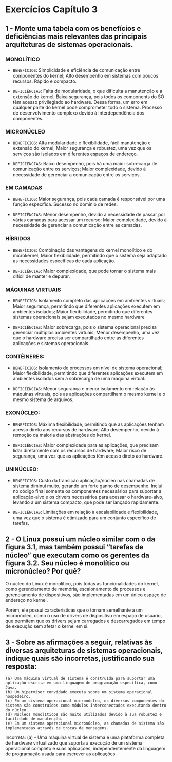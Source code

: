 # Exercícios Capítulo 3

## 1 - Monte uma tabela com os benefícios e deficiências mais relevantes das principais arquiteturas de sistemas operacionais.

### MONOLÍTICO

* `BENEFÍCIOS`: Simplicidade e eficiência de comunicação entre componentes do kernel; Alto desempenho em sistemas com poucos recursos. Rápido e compacto.

* `DEFICIÊNCIAS`: Falta de modularidade, o que dificulta a manutenção e a extensão do kernel; Baixa segurança, pois todos os components do SO têm acesso privilegiado ao hardware. Dessa forma, um erro em qualquer parte do kernel pode comprometer todo o sistema. Processo de desenvolvimento complexo devido à interdependência dos componentes.

### MICRONÚCLEO

* `BENEFÍCIOS`: Alta modularidade e flexibilidade, fácil manutenção e extensão do kernel; Maior segurança e robustez, uma vez que os serviços são isolados em diferentes espaços de endereço.

* `DEFICIÊNCIAS`: Baixo desempenho, pois há uma maior sobrecarga de comunicação entre os serviços; Maior complexidade, devido à necessidade de gerenciar a comunicação entre os serviços.

### EM CAMADAS

* `BENEFÍCIOS`: Maior segurança, pois cada camada é responsável por uma função específica. Sucesso no domínio de redes.

* `DEFICIÊNCIAS`: Menor desempenho, devido à necessidade de passar por várias camadas para acessar um recurso; Maior complexidade, devido à necessidade de gerenciar a comunicação entre as camadas.

### HÍBRIDOS

* `BENEFÍCIOS`: Combinação das vantagens do kernel monolítico e do microkernel; Maior flexibilidade, permitindo que o sistema seja adaptado às necessidades específicas de cada aplicação.

* `DEFICIÊNCIAS`: Maior complexidade, que pode tornar o sistema mais difícil de manter e depurar.

### MÁQUINAS VIRTUAIS

* `BENEFÍCIOS`: Isolamento completo das aplicações em ambientes virtuais; Maior segurança, permitindo que diferentes aplicações executem em ambientes isolados; Maior flexibilidade, permitindo que diferentes sistemas operacionais sejam executados no mesmo hardware

* `DEFICIÊNCIAS`: Maior sobrecarga, pois o sistema operacional precisa gerenciar múltiplos ambientes virtuais; Menor desempenho, uma vez que o hardware precisa ser compartilhado entre as diferentes aplicações e sistemas operacionais.

### CONTÊINERES: 

* `BENEFÍCIOS`: Isolamento de processos em nível de sistema operacional; Maior flexibilidade, permitindo que diferentes aplicações executem em ambientes isolados sem a sobrecarga de uma máquina virtual.

* `DEFICIÊNCIAS`: Menor segurança e menor isolamento em relação às máquinas virtuais, pois as aplicações compartilham o mesmo kernel e o mesmo sistema de arquivos.

### EXONÚCLEO: 

* `BENEFÍCIOS`: Máxima flexibilidade, permitindo que as aplicações tenham acesso direto aos recursos de hardware; Alto desempenho, devido à remoção da maioria das abstrações do kernel.

* `DEFICIÊNCIAS`: Maior complexidade para as aplicações, que precisam lidar diretamente com os recursos de hardware; Maior risco de segurança, uma vez que as aplicações têm acesso direto ao hardware.

### UNINÚCLEO: 

* `BENEFÍCIOS`: Custo da transição aplicação/núcleo nas chamadas de sistema diminui muito, gerando um forte ganho de desempenho. Inclui no código final somente os componentes necessários para suportar a aplicação-alvo e os drivers necessários para acessar o hardware-alvo, levando a um sistema compacto, que pode ser lançado rapidamente.

* `DEFICIÊNCIAS`: Limitações em relação à escalabilidade e flexibilidade, uma vez que o sistema é otimizado para um conjunto específico de tarefas.

## 2 - O Linux possui um núcleo similar com o da figura 3.1, mas também possui “tarefas de núcleo” que executam como os gerentes da figura 3.2. Seu núcleo é monolítico ou micronúcleo? Por quê?

O núcleo do Linux é monolítico, pois todas as funcionalidades do kernel, como gerenciamento de memória, escalonamento de processos e gerenciamento de dispositivos, são implementadas em um único espaço de endereço no kernel. 

Porém, ele possui características que o tornam semelhante a um micronúcleo, como o uso de drivers de dispositivo em espaço de usuário, que permitem que os drivers sejam carregados e descarregados em tempo de execução sem afetar o kernel em si.

## 3 - Sobre as afirmações a seguir, relativas às diversas arquiteturas de sistemas operacionais, indique quais são incorretas, justificando sua resposta:

```
(a) Uma máquina virtual de sistema é construída para suportar uma aplicação escrita em uma linguagem de programação específica, como Java.
(b) Um hipervisor convidado executa sobre um sistema operacional hospedeiro.
(c) Em um sistema operacional micronúcleo, os diversos componentes do sistema são construídos como módulos interconectados executando dentro do núcleo.
(d) Núcleos monolíticos são muito utilizados devido à sua robustez e facilidade de manutenção.
(e) Em um sistema operacional micronúcleo, as chamadas de sistema são implementadas através de trocas de mensagens.
```

Incorreta: (a) - Uma máquina virtual de sistema é uma plataforma completa de hardware virtualizado que suporta a execução de um sistema operacional completo e suas aplicações, independentemente da linguagem de programação usada para escrever as aplicações.